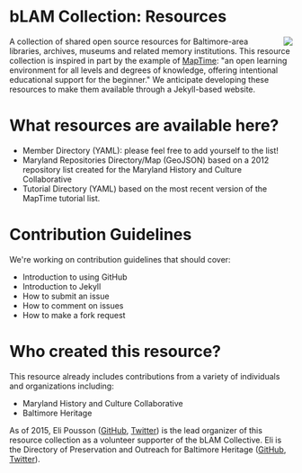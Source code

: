 # bLAM Collection: Resources

<img align="right" src="https://pbs.twimg.com/profile_images/659173907493203968/mPRcE9Sw.jpg">

A collection of shared open source resources for Baltimore-area libraries, archives, museums and related memory institutions. This resource collection is inspired in part by the example of [MapTime](http://maptime.io/): "an open learning environment for all levels and degrees of knowledge, offering intentional educational support for the beginner." We anticipate developing these resources to make them available through a Jekyll-based website.

# What resources are available here?

- Member Directory (YAML): please feel free to add yourself to the list!
- Maryland Repositories Directory/Map (GeoJSON) based on a 2012 repository list created for the Maryland History and Culture Collaborative
- Tutorial Directory (YAML) based on the most recent version of the MapTime tutorial list.

# Contribution Guidelines

We're working on contribution guidelines that should cover:

- Introduction to using GitHub
- Introduction to Jekyll
- How to submit an issue
- How to comment on issues
- How to make a fork request

# Who created this resource?

This resource already includes contributions from a variety of individuals and organizations including:

- Maryland History and Culture Collaborative
- Baltimore Heritage

As of 2015, Eli Pousson ([GitHub](http://github.com/elipousson), [Twitter](http://twitter.com/elipousson)) is the lead organizer of this resource collection as a volunteer supporter of the bLAM Collective. Eli is the Directory of Preservation and Outreach for Baltimore Heritage ([GitHub](http://github.com/baltimoreheritage), [Twitter](http://twitter.com/bmoreheritage)).
